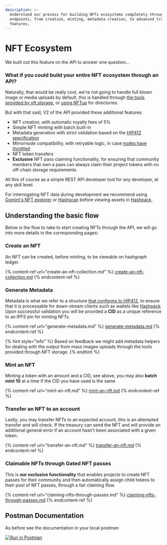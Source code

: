```yaml
---
description: >-
  Understand our process for building NFTs ecosystems completely through our API
  endpoints, from creation, minting, metadata creation, to advanced transfer
  features.
---
```


# NFT Ecosystem

We built out this feature on the API to answer one question...

### What if you could build your entire NFT ecosystem through an API?

Naturally, that would be really cool, we're not going to handle full blown image or media uploads by default, this is handled through [the tools provided by nft.storage](https://nft.storage/docs/quickstart/#uploading-files--directories-via-the-nftup-application), or [using NFTup](https://nft.storage/docs/quickstart/#uploading-files--directories-via-the-nftup-application) for directories.

But with that said, V2 of the API provided these additional features:

* NFT creation, with automatic royalty fees of 5%
* Simple NFT minting with batch built-in
* Metadata generation with strict validation based on the [HIP412 specification](https://hips.hedera.com/hip/hip-412)
* Mirrornode compatibility, with retryable logic, in case [nodes have throttled](https://docs.hedera.com/guides/mirrornet/hedera-mirror-node)
* NFT token transfers
* **Exclusive** NFT pass claiming functionality, for ensuring that community members that own a pass can always claim their project tokens with no off-chain storage requirements

All this of course as a simple REST API developer tool for any developer, at any skill level.

For interrogating NFT data during development we recommend using [Gomint's NFT explorer](https://gomint.me/explore/NFT/?tokenId=0.0.732556\&network=mainnet) or [Hashscan](https://hashscan.io/#/) before viewing assets in [Hashpack](https://www.hashpack.app/).

## Understanding the basic flow

Below is the flow to take to start creating NFTs through the API, we will go into more details in the corresponding pages:

### Create an NFT

An NFT can be created, before minting, to be viewable on hashgraph ledger.

{% content-ref url="create-an-nft-collection.md" %}
[create-an-nft-collection.md](create-an-nft-collection.md)
{% endcontent-ref %}

### Generate Metadata

Metadata is what we refer to a structure [that conforms to HIP412](https://hips.hedera.com/hip/hip-412), to ensure that it is processable for down-stream clients such as wallets like [Hashpack](https://www.hashpack.app/). Upon successful validation you will be provided a **CID** as a unique reference to an IPFS pin for minting NFTs.

{% content-ref url="generate-metadata.md" %}
[generate-metadata.md](generate-metadata.md)
{% endcontent-ref %}

{% hint style="info" %}
Based on feedback we might add metadata helpers for dealing with the output from mass images uploads through the tools provided through NFT storage.
{% endhint %}

### Mint an NFT

Minting a token with an amount and a CID, see above, you may also **batch mint 10** at a time if the CID you have used is the same

{% content-ref url="mint-an-nft.md" %}
[mint-an-nft.md](mint-an-nft.md)
{% endcontent-ref %}

### Transfer an NFT to an account

Lastly, you may transfer NFTs to an expected account, this is an attempted transfer and will check. If the treasury can send the NFT and will provide an additional general error if an account hasn't been associated with a given token.

{% content-ref url="transfer-an-nft.md" %}
[transfer-an-nft.md](transfer-an-nft.md)
{% endcontent-ref %}

### Claimable NFTs through Gated NFT passes

This is **our exclusive functionality** that enables projects to create NFT passes for their community and then automatically assign child tokens to their pool of NFT passes, through a fair claiming flow.

{% content-ref url="claiming-nfts-through-passes.md" %}
[claiming-nfts-through-passes.md](claiming-nfts-through-passes.md)
{% endcontent-ref %}



## Postman Documentation&#x20;

As before see the documentation in your local postman

[![Run in Postman](https://run.pstmn.io/button.svg)](https://app.getpostman.com/run-collection/416758-2c026d8f-795d-48c7-8554-4bbc17f797ad?action=collection%2Ffork\&collection-url=entityId%3D416758-2c026d8f-795d-48c7-8554-4bbc17f797ad%26entityType%3Dcollection#?env%5BTrust%20Enterprises%5D=W3sia2V5IjoiZG9tYWluIiwidmFsdWUiOiJodHRwczovL2hlZGVyYS1zZXJ2ZXJsZXNzLWNvbnNlbnN1cy52ZXJjZWwuYXBwIiwiZW5hYmxlZCI6dHJ1ZX0seyJrZXkiOiJhcGlfc2VjcmV0X2tleSIsInZhbHVlIjoiMTIzNDU2NzhhYmMiLCJlbmFibGVkIjp0cnVlfV0=)
